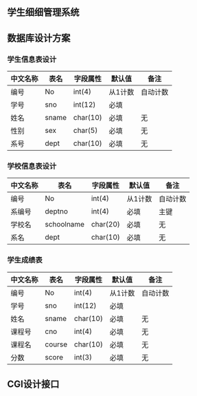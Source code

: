 ## 学生细细管理系统


## 数据库设计方案

### 学生信息表设计

|中文名称|表名|字段属性|默认值|备注|
|-------|----|-------|-----|----|
| 编号 | No |int(4)|从1计数|自动计数|
|学号|sno|int(12)|必填||主键|
|姓名|sname|char(10)|必填|无|
|性别|sex|char(5)|必填|无|
|系号|dept|char(10)|必填|无|


### 学校信息表设计

|中文名称|表名|字段属性|默认值|备注|
|-------|----|-------|-----|----|
| 编号 | No |int(4)|从1计数|自动计数|
|系编号|deptno|int(4)|必填|主键|
|学校名|schoolname|char(20)|必填|无|
|系名|dept|char(10)|必填|无|


### 学生成绩表

|中文名称|表名|字段属性|默认值|备注|
|-------|----|-------|-----|----|
| 编号 | No |int(4)|从1计数|自动计数|
|学号|sno|int(12)|必填||主键|
|姓名|sname|char(10)|必填|无|
|课程号|cno|int(4)|必填|无|
|课程名|course|char(10)|必填|无|
|分数|score|int(3)|必填|无|



## CGI设计接口
